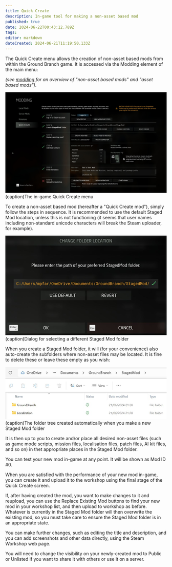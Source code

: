 ```yaml
---
title: Quick Create
description: In-game tool for making a non-asset based mod
published: true
date: 2024-06-22T00:43:12.789Z
tags: 
editor: markdown
dateCreated: 2024-06-21T11:19:50.133Z
---
```


The Quick Create menu allows the creation of non-asset based mods from within the Ground Branch game. It is accessed via the Modding element of the main menu:

*(see [modding](/modding) for an overview of "non-asset based mods" and "asset based mods").*

![quickcreate_mainpage.jpg](/images/quick-create/quickcreate_mainpage.jpg)
(caption)The in-game Quick Create menu

To create a non-asset based mod (hereafter a "Quick Create mod"), simply follow the steps in sequence. It is recommended to use the default Staged Mod location, unless this is not functioning (it seems that user names including non-standard unicode characters will break the Steam uploader, for example).

![quickcreate_selectstagedmodfolder.jpg](/images/quick-create/quickcreate_selectstagedmodfolder.jpg)
(caption)Dialog for selecting a different Staged Mod folder

When you create a Staged Mod folder, it will (for your convenience) also auto-create the subfolders where non-asset files may be located. It is fine to delete these or leave these empty as you wish:

![quickcreate_stagedmodcontents.jpg](/images/quick-create/quickcreate_stagedmodcontents.jpg)
(caption)The folder tree created automatically when you make a new Staged Mod folder

It is then up to you to create and/or place all desired non-asset files (such as game mode scripts, mission files, localisation files, patch files, AI kit files, and so on) in thet appropriate places in the Staged Mod folder.

You can test your new mod in-game at any point. It will be shown as Mod ID #0.

When you are satisfied with the performance of your new mod in-game, you can create it and upload it to the workshop using the final stage of the Quick Create screen.

If, after having created the mod, you want to make changes to it and reupload, you can use the Replace Existing Mod buttons to find your new mod in your workshop list, and then upload to workshop as before. Whatever is currently in the Staged Mod folder will then overwrite the existing mod, so you must take care to ensure the Staged Mod folder is in an appropriate state.

You can make further changes, such as editing the title and description, and you can add screenshots and other data directly, using the Steam Workshop web page.

You will need to change the visibility on your newly-created mod to Public or Unlisted if you want to share it with others or use it on a server.
